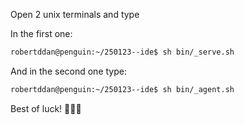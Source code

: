Open 2 unix terminals and type

In the first one:
```sh
robertddan@penguin:~/250123--ide$ sh bin/_serve.sh
```
And in the second one type:
```sh
robertddan@penguin:~/250123--ide$ sh bin/_agent.sh
```

Best of luck! 🤩🤩🤩